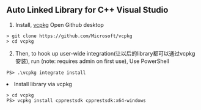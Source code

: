 
## Auto Linked Library for C++ Visual Studio



1. Install, [vcpkg](https://github.com/Microsoft/vcpkg) 
Open Github desktop
  
```PS
> git clone https://github.com/Microsoft/vcpkg
> cd vcpkg
```
2. Then, to hook up user-wide integration(让以后的library都可以通过vcpkg安装), run (note: requires admin on first use), Use PowerShell
```
PS> .\vcpkg integrate install

```
</li>
<li> Install library via vcpkg


```
> cd vcpkg
PS> vcpkg install cpprestsdk cpprestsdk:x64-windows
```
</li>
</ol>
